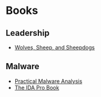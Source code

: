 # Books

## Leadership
- [Wolves, Sheep, and Sheepdogs](https://www.amazon.com/Wolves-Sheep-Sheepdogs-Information-Security/dp/1945255269/ref=tmm_pap_swatch_0?_encoding=UTF8&qid=1558492443&sr=1-1-catcorr)

## Malware
- [Practical Malware Analysis](https://www.amazon.com/Practical-Malware-Analysis-Hands-Dissecting/dp/1593272901/ref=sr_1_3?keywords=Practical+Malware+Analysis&qid=1558492212&s=books&sr=1-3)
- [The IDA Pro Book](https://www.amazon.com/IDA-Pro-Book-Unofficial-Disassembler/dp/1593272898/ref=sr_1_2?keywords=The+Ida+pro+book&qid=1558492303&s=books&sr=1-2)


